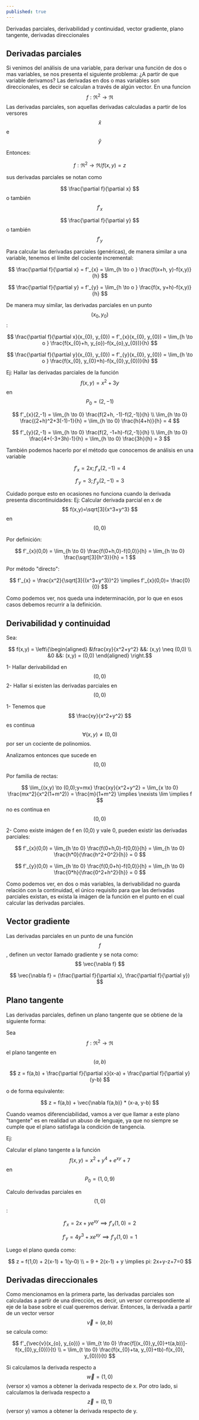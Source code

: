 ```yaml
---
published: true
---
```

Derivadas parciales, derivabilidad y continuidad, vector gradiente, plano tangente, derivadas direccionales

## Derivadas parciales

Si venimos del análisis de una variable, para derivar una función de dos o mas variables, se nos presenta el siguiente problema: ¿A partir de que variable derivamos?
Las derivadas en dos o mas variables son direccionales, es decir se calculan a través de algún vector.
En una funcion $$ f:\Re^2 \to \Re $$ Las derivadas parciales, son aquellas derivadas calculadas a partir de los versores $$ \hat{x} $$ e $$ \hat{y} $$ 

Entonces:

$$ f:\Re^2 \to \Re / f(x,y)=z $$

sus derivadas parciales se notan como

$$ \frac{\partial f}{\partial x} $$ o también $$ f'_{x} $$

$$ \frac{\partial f}{\partial y} $$ o también $$ f'_{y} $$

Para calcular las derivadas parciales (genéricas), de manera similar a una variable, tenemos el límite del cociente incremental:

$$ \frac{\partial f}{\partial x} = f'_{x} = \lim_{h \to o } \frac{f(x+h, y)-f(x,y)}{h} $$

$$ \frac{\partial f}{\partial y} = f'_{y} = \lim_{h \to o } \frac{f(x, y+h)-f(x,y)}{h} $$

De manera muy similar, las derivadas parciales en un punto $$ (x_{0}, y_{0}) $$:

$$ \frac{\partial f}{\partial x}(x_{0}, y_{0}) = f'_{x}(x_{0}, y_{0}) = \lim_{h \to o } \frac{f(x_{0}+h, y_{o})-f(x_{o},y_{0})}{h} $$

$$ \frac{\partial f}{\partial y}(x_{0}, y_{0}) = f'_{y}(x_{0}, y_{0}) = \lim_{h \to o } \frac{f(x_{0}, y_{0}+h)-f(x_{0},y_{0})}{h} $$

Ej: Hallar las derivadas parciales de la función $$ f(x,y)=x^2+3y $$ en $$ P_{0}=(2,-1) $$

$$ f'_{x}(2,-1) = \lim_{h \to 0} \frac{f(2+h, -1)-f(2,-1)}{h} \\
\lim_{h \to 0} \frac{(2+h)^2+3(-1)-1}{h} = \lim_{h \to 0} \frac{h(4+h)}{h} = 4
$$

$$ f'_{y}(2,-1) = \lim_{h \to 0} \frac{f(2, -1+h)-f(2,-1)}{h} \\
\lim_{h \to 0} \frac{4+(-3+3h)-1}{h} = \lim_{h \to 0} \frac{3h}{h} = 3
$$

También podemos hacerlo por el método que conocemos de análisis en una variable

$$ f'_{x} = 2x; f'_{x}(2,-1)=4 $$

$$ f'_{y} = 3; f'_{y}(2,-1)=3 $$

Cuidado porque esto en ocasiones no funciona cuando la derivada presenta discontinuidades:
Ej: Calcular derivada parcial en x de  $$ f(x,y)=\sqrt[3]{x^3+y^3} $$ en $$ (0,0) $$

Por definición:

$$ f'_{x}(0,0) = \lim_{h \to 0} \frac{f(0+h,0)-f(0,0)}{h} = \lim_{h \to 0} \frac{\sqrt[3]{h^3}}{h} = 1 $$

Por método "directo":

$$ f'_{x} = \frac{x^2}{\sqrt[3]{(x^3+y^3})^2} \implies f'_{x}(0,0)= \frac{0}{0} $$

Como podemos ver, nos queda una indeterminación, por lo que en esos casos debemos recurrir a la definición.

## Derivabilidad y continuidad

Sea:

$$
f(x,y) = \left\{\begin{aligned}
&\frac{xy}{x^2+y^2} &&: (x,y) \neq (0,0) \\
&0 &&: (x,y) = (0,0)
\end{aligned}
\right.$$

1- Hallar derivabilidad en $$(0,0)$$
2- Hallar si existen las derivadas parciales en $$(0,0)$$

1- Tenemos que $$ \frac{xy}{x^2+y^2} $$ es continua $$ \forall (x,y) \neq (0,0) $$ por ser un cociente de polinomios.

Analizamos entonces que sucede en $$(0,0)$$

Por familia de rectas:

$$ \lim_{(x,y) \to (0,0);y=mx} \frac{xy}{x^2+y^2} = \lim_{x \to 0} \frac{mx^2}{x^2(1+m^2)} = \frac{m}{1+m^2} \implies \nexists \lim  \implies f $$ no es continua en $$ (0,0) $$

2- Como existe imágen de f en (0,0) y vale 0, pueden existir las derivadas parciales:

$$ f'_{x}(0,0) = \lim_{h \to 0} \frac{f(0+h,0)-f(0,0)}{h} = \lim_{h \to 0} \frac{h*0}{\frac{h^2+0^2}{h}} = 0 $$

$$ f'_{y}(0,0) = \lim_{h \to 0} \frac{f(0,0+h)-f(0,0)}{h} = \lim_{h \to 0} \frac{0*h}{\frac{0^2+h^2}{h}} = 0 $$

Como podemos ver, en dos o más variables, la derivabilidad no guarda relación con la continuidad, el único requisito para que las derivadas parciales existan, es exista la imágen de la función en el punto en el cual calcular las derivadas parciales.

## Vector gradiente

Las derivadas parciales en un punto de una función $$f$$, definen un vector llamado gradiente y se nota como: $$ \vec{\nabla f} $$

$$ \vec{\nabla f} = (\frac{\partial f}{\partial x}, \frac{\partial f}{\partial y}) $$

## Plano tangente

Las derivadas parciales, definen un plano tangente que se obtiene de la siguiente forma:

Sea $$ f: \Re^2 \to \Re $$ el plano tangente en $$ (a,b) $$

$$ z = f(a,b) + \frac{\partial f}{\partial x}(x-a) + \frac{\partial f}{\partial y}(y-b) $$

o de forma equivalente:

$$ z = f(a,b) + \vec{\nabla f(a,b)} * (x-a, y-b) $$

Cuando veamos diferenciabilidad, vamos a ver que llamar a este plano "tangente" es en realidad un abuso de lenguaje, ya que no siempre se cumple que el plano satisfaga la condición  de tangencia.

Ej:

Calcular el plano tangente a la función $$ f(x,y) = x^2+y^4+e^{xy}+7 $$ en $$P_{0}=(1,0,9)$$

Calculo derivadas parciales en $$ (1,0) $$:

$$ f'_{x} = 2x+ye^{xy} \implies f'_{x}(1,0) = 2 $$

$$ f'_{y} = 4y^3+xe^{xy} \implies f'_{y}(1,0) = 1 $$

Luego el plano queda como:

$$ z = f(1,0) + 2(x-1) + 1(y-0) \\
= 9 + 2(x-1) + y \implies pi: 2x+y-z+7=0
$$

## Derivadas direccionales

Como mencionamos en la primera parte, las derivadas parciales son calculadas a partír de una dirección, es decir, un versor correspondiente al eje de la base sobre el cual queremos derivar.
Entonces, la derivada a partir de un vector versor $$ \vec{v} = (a,b) $$ se calcula como:

$$ f'_{\vec{v}(x_{o}, y_{o})} = \lim_{t \to 0} \frac{f[(x_{0},y_{0}+t(a,b))]-f(x_{0},y_{0})}{t} \\
= \lim_{t \to 0} \frac{f(x_{0}+ta, y_{0}+tb)-f(x_{0}, y_{0})}{t}
$$

Si calculamos la derivada respecto a $$ \vec{w} = (1,0) $$ (versor x) vamos a obtener la derivada respecto de x. Por otro lado, si calculamos la derivada respecto a $$ \vec{z} = (0,1) $$ (versor y) vamos a obtener la derivada respecto de y.

